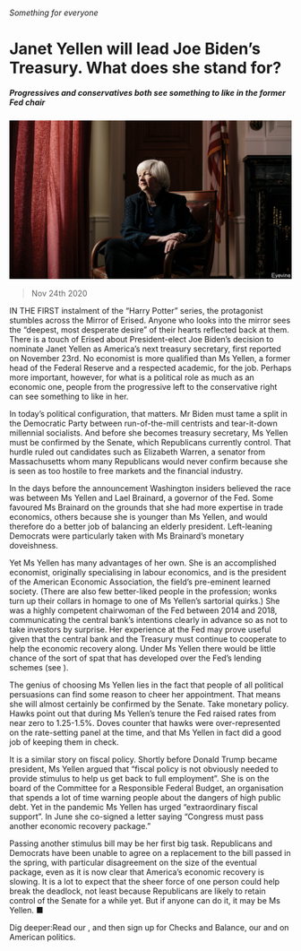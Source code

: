 ###### Something for everyone

# Janet Yellen will lead Joe Biden’s Treasury. What does she stand for? 

##### Progressives and conservatives both see something to like in the former Fed chair 

![image](images/20201128_FNP501.jpg) 

> Nov 24th 2020 

IN THE FIRST instalment of the “Harry Potter” series, the protagonist stumbles across the Mirror of Erised. Anyone who looks into the mirror sees the “deepest, most desperate desire” of their hearts reflected back at them. There is a touch of Erised about President-elect Joe Biden’s decision to nominate Janet Yellen as America’s next treasury secretary, first reported on November 23rd. No economist is more qualified than Ms Yellen, a former head of the Federal Reserve and a respected academic, for the job. Perhaps more important, however, for what is a political role as much as an economic one, people from the progressive left to the conservative right can see something to like in her.

In today’s political configuration, that matters. Mr Biden must tame a split in the Democratic Party between run-of-the-mill centrists and tear-it-down millennial socialists. And before she becomes treasury secretary, Ms Yellen must be confirmed by the Senate, which Republicans currently control. That hurdle ruled out candidates such as Elizabeth Warren, a senator from Massachusetts whom many Republicans would never confirm because she is seen as too hostile to free markets and the financial industry.


In the days before the announcement Washington insiders believed the race was between Ms Yellen and Lael Brainard, a governor of the Fed. Some favoured Ms Brainard on the grounds that she had more expertise in trade economics, others because she is younger than Ms Yellen, and would therefore do a better job of balancing an elderly president. Left-leaning Democrats were particularly taken with Ms Brainard’s monetary doveishness.

Yet Ms Yellen has many advantages of her own. She is an accomplished economist, originally specialising in labour economics, and is the president of the American Economic Association, the field’s pre-eminent learned society. (There are also few better-liked people in the profession; wonks turn up their collars in homage to one of Ms Yellen’s sartorial quirks.) She was a highly competent chairwoman of the Fed between 2014 and 2018, communicating the central bank’s intentions clearly in advance so as not to take investors by surprise. Her experience at the Fed may prove useful given that the central bank and the Treasury must continue to cooperate to help the economic recovery along. Under Ms Yellen there would be little chance of the sort of spat that has developed over the Fed’s lending schemes (see ).


The genius of choosing Ms Yellen lies in the fact that people of all political persuasions can find some reason to cheer her appointment. That means she will almost certainly be confirmed by the Senate. Take monetary policy. Hawks point out that during Ms Yellen’s tenure the Fed raised rates from near zero to 1.25-1.5%. Doves counter that hawks were over-represented on the rate-setting panel at the time, and that Ms Yellen in fact did a good job of keeping them in check.

It is a similar story on fiscal policy. Shortly before Donald Trump became president, Ms Yellen argued that “fiscal policy is not obviously needed to provide stimulus to help us get back to full employment”. She is on the board of the Committee for a Responsible Federal Budget, an organisation that spends a lot of time warning people about the dangers of high public debt. Yet in the pandemic Ms Yellen has urged “extraordinary fiscal support”. In June she co-signed a letter saying “Congress must pass another economic recovery package.”

Passing another stimulus bill may be her first big task. Republicans and Democrats have been unable to agree on a replacement to the bill passed in the spring, with particular disagreement on the size of the eventual package, even as it is now clear that America’s economic recovery is slowing. It is a lot to expect that the sheer force of one person could help break the deadlock, not least because Republicans are likely to retain control of the Senate for a while yet. But if anyone can do it, it may be Ms Yellen. ■

Dig deeper:Read our , and then sign up for Checks and Balance, our  and  on American politics.

